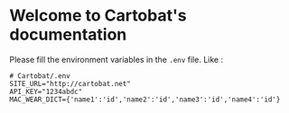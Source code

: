 # Welcome to Cartobat's documentation


Please fill the environment variables in the `.env` file.
Like :
```
# Cartobat/.env
SITE_URL="http://cartobat.net"
API_KEY="1234abdc"
MAC_WEAR_DICT={'name1':'id','name2':'id','name3':'id','name4':'id'}

```